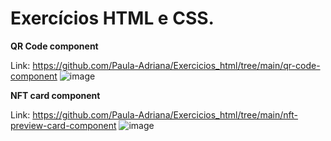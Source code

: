 # Exercícios HTML e CSS.

**QR Code component** 

Link: https://github.com/Paula-Adriana/Exercicios_html/tree/main/qr-code-component
![image](https://user-images.githubusercontent.com/85121210/158364246-936d3fbe-0cd3-4380-8e17-f8654527a13a.png)

**NFT card component**

Link: https://github.com/Paula-Adriana/Exercicios_html/tree/main/nft-preview-card-component
![image](https://user-images.githubusercontent.com/85121210/158365343-b086ba8d-21fc-497d-86aa-726880d0f4a8.png)
